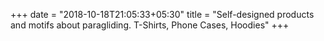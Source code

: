 +++
date = "2018-10-18T21:05:33+05:30"
title = "Self-designed products and motifs about paragliding. T-Shirts, Phone Cases, Hoodies"
+++
